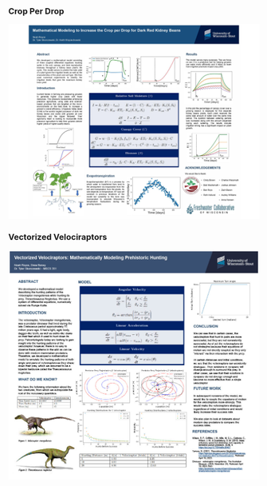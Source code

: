### Crop Per Drop
<img src="https://github.com/nroyce7/nroyce7.github.io/blob/master/RITR%20Poster%20Final.jpg?raw=true" width="800">

### Vectorized Velociraptors
<img src="https://github.com/nroyce7/nroyce7.github.io/blob/master/velociraptor%20poster%20edit.jpg?raw=true" width="1000">
